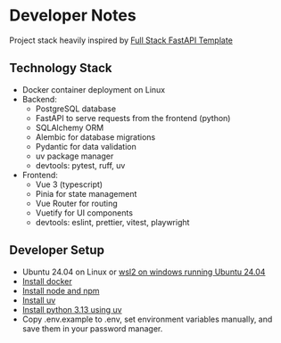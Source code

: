 # Developer Notes

Project stack heavily inspired by [Full Stack FastAPI Template](https://github.com/fastapi/full-stack-fastapi-template)

## Technology Stack

- Docker container deployment on Linux
- Backend:
  - PostgreSQL database
  - FastAPI to serve requests from the frontend (python)
  - SQLAlchemy ORM
  - Alembic for database migrations
  - Pydantic for data validation
  - uv package manager
  - devtools: pytest, ruff, uv
- Frontend:
  - Vue 3 (typescript)
  - Pinia for state management
  - Vue Router for routing
  - Vuetify for UI components
  - devtools: eslint, prettier, vitest, playwright

## Developer Setup

- Ubuntu 24.04 on Linux or [wsl2 on windows running Ubuntu 24.04](https://learn.microsoft.com/en-us/windows/wsl/install)
- [Install docker](https://docs.docker.com/get-started/get-docker/)
- [Install node and npm](https://nodejs.org/en/download)
- [Install uv](https://docs.astral.sh/uv/getting-started/installation/)
- [Install python 3.13 using uv](https://docs.astral.sh/uv/guides/install-python/)
- Copy .env.example to .env, set environment variables manually, and save them in your password manager.
